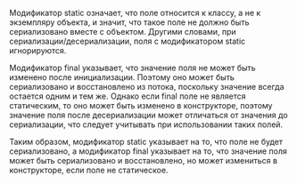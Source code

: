 Модификатор static означает, что поле относится к классу, а не к экземпляру объекта, и значит, что такое поле не должно быть сериализовано вместе с объектом. Другими словами, при сериализации/десериализации, поля с модификатором static игнорируются.

Модификатор final указывает, что значение поля не может быть изменено после инициализации. Поэтому оно может быть сериализовано и восстановлено из потока, поскольку значение всегда остается одним и тем же. Однако если final поле не является статическим, то оно может быть изменено в конструкторе, поэтому значение поля после десериализации может отличаться от значения до сериализации, что следует учитывать при использовании таких полей.

Таким образом, модификатор static указывает на то, что поле не будет сериализовано, а модификатор final указывает на то, что значение поля может быть сериализовано и восстановлено, но может измениться в конструкторе, если поле не статическое.